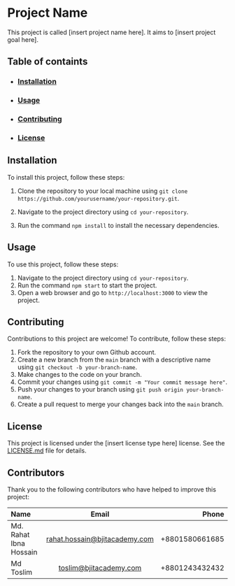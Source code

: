 
# Project Name
This project is called [insert project name here]. It aims to [insert project goal here].

## Table of containts

- ### [Installation](google.com)
- ### [Usage](google.com)
- ### [Contributing](google.com)
- ###  [License](google.com)

## Installation
To install this project, follow these steps:
1. Clone the repository to your local machine using   `git clone`  
  `https://github.com/yourusername/your-repository.git`.
1. Navigate to the project directory using  `cd your-repository`.

2. Run the command `npm install` to install the necessary dependencies.

## Usage
To use this project, follow these steps:

1. Navigate to the project directory using ``cd your-repository``.
2. Run the command ``npm start`` to start the project.
3. Open a web browser and go to ``http://localhost:3000`` to view the project.

## Contributing
Contributions to this project are welcome! To contribute, follow these steps:

1. Fork the repository to your own Github account.
2. Create a new branch from the ``main``  branch with a descriptive name using ``git
checkout -b your-branch-name``.
3. Make changes to the code on your branch.
4. Commit your changes using ``git commit -m "Your commit message here"``.
5. Push your changes to your branch using ``git push origin your-branch-name``.
6. Create a pull request to merge your changes back into the ``main`` branch.

## License
This project is licensed under the [insert license type here] license. See the 
[LICENSE.md](https://github.com/uksaha77/recipe-hub) file for details.
## Contributors
Thank you to the following contributors who have helped to improve this project:

|Name | Email | Phone |
|:-----|:-------:|-------:|
|Md. Rahat Ibna Hossain| rahat.hossain@bjitacademy.com|+8801580661685|
|Md Toslim| toslim@bjitacademy.com| +8801243432432|

